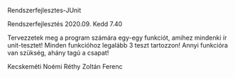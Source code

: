 Rendszerfejlesztes-JUnit

Rendszerfejlesztés 2020.09. Kedd 7.40 
 
Tervezzetek meg a program számára egy-egy funkciót, amihez mindenki ír unit-tesztet! 
Minden funkcióhoz legalább 3 teszt tartozzon! 
Annyi funkcióra van szükség, ahány tagú a csapat!

Kecskeméti Noémi
Réthy Zoltán Ferenc
